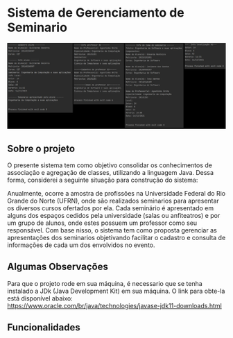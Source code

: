 # Sistema de Gerenciamento de Seminario
![visão geral](https://github.com/guibezerra/SGS/blob/main/statics/funcionalidadesSGS.png)

## Sobre o projeto
O presente sistema tem como objetivo consolidar os conhecimentos de associação e agregação de classes, utilizando a linguagem Java. Dessa forma, considerei a seguinte situação para construção do sistema: 

Anualmente, ocorre a amostra de profissões na Universidade Federal do Rio Grande do Norte (UFRN), onde são realizados seminarios para apresentar os diversos cursos ofertados por ela. Cada seminário é apresentado em alguns dos espaços cedidos pela universidade (salas ou anfiteatros) e por um grupo de alunos, onde estes possuem um professor como seu responsável. Com base nisso, o sistema tem como proposta gerenciar as apresentações dos seminarios objetivando facilitar o cadastro e consulta de informações de cada um dos envolvidos no evento.

## Algumas Observações
Para que o projeto rode em sua máquina, é necessario que se tenha instalado a JDk (Java Development Kit) em sua máquina. O link para obte-la está disponível abaixo: 
https://www.oracle.com/br/java/technologies/javase-jdk11-downloads.html
## Funcionalidades 




